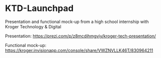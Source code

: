 # KTD-Launchpad
Presentation and functional mock-up from a high school internship with Kroger Technology & Digital

Presentation: https://prezi.com/p/z8mcdihmgviy/kroger-tech-presentation/

Functional mock-up: https://kroger.invisionapp.com/console/share/VWZNVLLK46T/830964211
